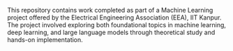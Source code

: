 This repository contains work completed as part of a Machine Learning project offered by the Electrical Engineering Association (EEA), IIT Kanpur. The project involved exploring both foundational topics in machine learning, deep learning, and large language models through theoretical study and hands-on implementation.

